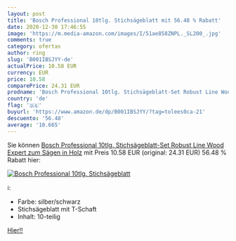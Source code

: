 ```yaml
---
layout: post
title: 'Bosch Professional 10tlg. Stichsägeblatt mit 56.48 % Rabatt'
date: 2020-12-30 17:46:55
image: 'https://m.media-amazon.com/images/I/51ae858ZNPL._SL200_.jpg'
comments: true
category: ofertas
author: ring
slug: 'B001IBSJYY-de'
actualPrice: 10.58 EUR
currency: EUR
price: 10.58
comparePrice: 24.31 EUR
prodname: 'Bosch Professional 10tlg. Stichsägeblatt-Set Robust Line Wood Expert zum Sägen in Holz'
country: 'de'
flag: '🇩🇪'
buyurl: 'https://www.amazon.de/dp/B001IBSJYY/?tag=tolees0ca-21'
descuento: '56.48'
average: '10.665'
---
```


Sie können [Bosch Professional 10tlg. Stichsägeblatt-Set Robust Line Wood Expert zum Sägen in Holz](https://www.amazon.de/dp/B001IBSJYY/?tag=tolees0ca-21) mit Preis 10.58 EUR (original: 24.31 EUR) 56.48 % Rabatt hier:

[![Bosch Professional 10tlg. Stichsägeblatt](https://m.media-amazon.com/images/I/51ae858ZNPL._SL200_.jpg)](https://www.amazon.de/dp/B001IBSJYY/?tag=tolees0ca-21)

ℹ️:

- Farbe: silber/schwarz
- Stichsägeblatt mit T-Schaft
- Inhalt: 10-teilig

[Hier!!](https://www.amazon.de/dp/B001IBSJYY/?tag=tolees0ca-21)
